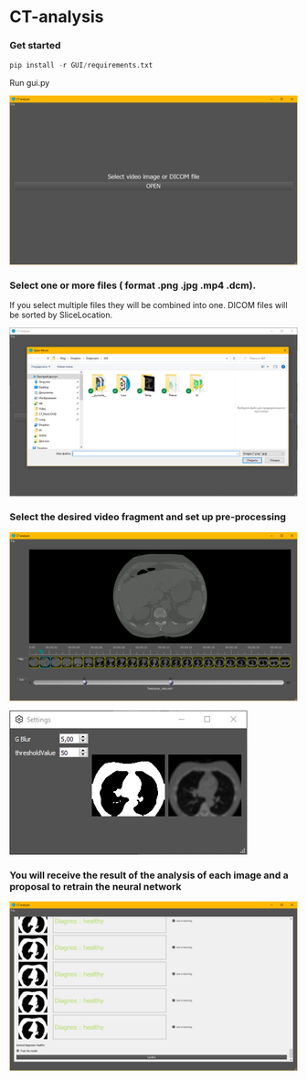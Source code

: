 # CT-analysis


###  Get started
 ```python
pip install -r GUI/requirements.txt
```
Run gui.py 

![]( https://github.com/OlegZZH/CT-analysis/blob/master/Exemple/%D0%A1%D0%BD%D0%B8%D0%BC%D0%BE%D0%BA.PNG?raw=true)

### Select one or more files ( format .png .jpg .mp4 .dcm). 
If you select multiple files they will be combined into one. DICOM files will be sorted by SliceLocation.

![](https://github.com/OlegZZH/CT-analysis/blob/master/Exemple/%D0%A1%D0%BD%D0%B8%D0%BC%D0%BE%D0%BA1.PNG?raw=true)

### Select the desired video fragment and set up pre-processing
![](https://github.com/OlegZZH/CT-analysis/blob/master/Exemple/%D0%A1%D0%BD%D0%B8%D0%BC%D0%BE%D0%BA2.PNG?raw=true)

![](https://github.com/OlegZZH/CT-analysis/blob/master/Exemple/%D0%A1%D0%BD%D0%B8%D0%BC%D0%BE%D0%BA3.PNG?raw=true)

### You will receive the result of the analysis of each image and a proposal to retrain the neural network
![](https://github.com/OlegZZH/CT-analysis/blob/master/Exemple/%D0%A1%D0%BD%D0%B8%D0%BC%D0%BE%D0%BA4.PNG?raw=true)
